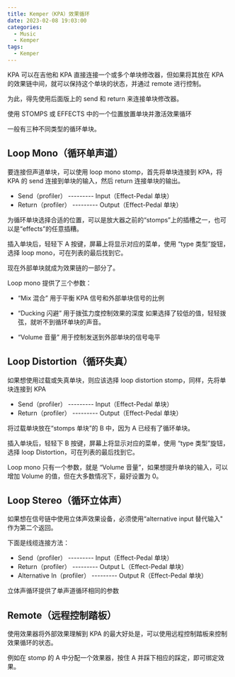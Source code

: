 ```yaml
---
title: Kemper（KPA）效果循环
date: 2023-02-08 19:03:00
categories:
  - Music
  - Kemper
tags:
  - Kemper
---
```


KPA 可以在吉他和 KPA 直接连接一个或多个单块修改器，但如果将其放在 KPA 的效果链中间，就可以保持这个单块的状态，并通过 remote 进行控制。

为此，得先使用后面版上的 send 和 return 来连接单块修改器。

<hairy-image style="max-width: 800px" src="https://pic.imgdb.cn/item/63e39b874757feff338e5414.jpg" />

使用 STOMPS 或 EFFECTS 中的一个位置放置单块并激活效果循环

<hairy-image style="max-width: 800px" src="https://pic.imgdb.cn/item/63e39bd64757feff338f0c2c.jpg" />

一般有三种不同类型的循环单块。

<!-- more -->

## Loop Mono（循环单声道）

要连接但声道单块，可以使用 loop mono stomp，首先将单块连接到 KPA，将 KPA 的 send 连接到单块的输入，然后 return 连接单块的输出。

- Send（profiler） --------- Input（Effect-Pedal 单块）
- Return（profiler） --------- Output（Effect-Pedal 单块）

为循环单块选择合适的位置，可以是放大器之前的“stomps”上的插槽之一，也可以是“effects”的任意插糟。

插入单块后，轻轻下 A 按键，屏幕上将显示对应的菜单，使用 “type 类型”旋钮，选择 loop mono，可在列表的最后找到它。

<hairy-image style="max-width: 800px" src="https://pic.imgdb.cn/item/63e39ded4757feff3392b5bc.jpg" />

现在外部单块就成为效果链的一部分了。

<hairy-image style="max-width: 800px" src="https://pic.imgdb.cn/item/63e39e3e4757feff33934684.jpg" />

Loop mono 提供了三个参数：

- “Mix 混合” 用于平衡 KPA 信号和外部单块信号的比例

- “Ducking 闪避” 用于拨弦力度控制效果的深度
  如果选择了较低的值，轻轻拨弦，就听不到循环单块的声音。

- “Volume 音量” 用于控制发送到外部单块的信号电平

## Loop Distortion（循环失真）

如果想使用过载或失真单块，则应该选择 loop distortion stomp，同样，先将单块连接到 KPA

- Send（profiler） --------- Input（Effect-Pedal 单块）
- Return（profiler） --------- Output（Effect-Pedal 单块）

将过载单块放在“stomps 单块”的 B 中，因为 A 已经有了循环单块。

插入单块后，轻轻下 B 按键，屏幕上将显示对应的菜单，使用 “type 类型”旋钮，选择 loop Distortion，可在列表的最后找到它。

Loop mono 只有一个参数，就是 “Volume 音量”，如果想提升单块的输入，可以增加 Volume 的值，但在大多数情况下，最好设置为 0。

## Loop Stereo（循环立体声）

如果想在信号链中使用立体声效果设备，必须使用“alternative input 替代输入" 作为第二个返回。

下面是线缆连接方法：

- Send（profiler） --------- Input（Effect-Pedal 单块）
- Return（profiler） --------- Output L（Effect-Pedal 单块）
- Alternative In（profiler） --------- Output R（Effect-Pedal 单块）

立体声循环提供了单声道循环相同的参数

## Remote（远程控制踏板）

使用效果器将外部效果理解到 KPA 的最大好处是，可以使用远程控制踏板来控制效果循环的状态。

例如在 stomp 的 A 中分配一个效果器，按住 A 并踩下相应的踩定，即可绑定效果。

<hairy-image style="max-width: 800px" src="https://pic.imgdb.cn/item/63e3a2004757feff3399bc00.jpg" />
